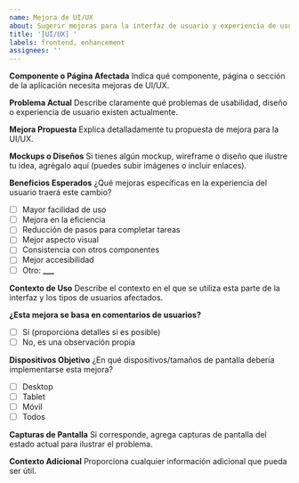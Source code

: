 ```yaml
---
name: Mejora de UI/UX
about: Sugerir mejoras para la interfaz de usuario y experiencia de usuario
title: '[UI/UX] '
labels: frontend, enhancement
assignees: ''
---
```


**Componente o Página Afectada**
Indica qué componente, página o sección de la aplicación necesita mejoras de UI/UX.

**Problema Actual**
Describe claramente qué problemas de usabilidad, diseño o experiencia de usuario existen actualmente.

**Mejora Propuesta**
Explica detalladamente tu propuesta de mejora para la UI/UX.

**Mockups o Diseños**
Si tienes algún mockup, wireframe o diseño que ilustre tu idea, agrégalo aquí (puedes subir imágenes o incluir enlaces).

**Beneficios Esperados**
¿Qué mejoras específicas en la experiencia del usuario traerá este cambio?

-   [ ] Mayor facilidad de uso
-   [ ] Mejora en la eficiencia
-   [ ] Reducción de pasos para completar tareas
-   [ ] Mejor aspecto visual
-   [ ] Consistencia con otros componentes
-   [ ] Mejor accesibilidad
-   [ ] Otro: **\_\_\_**

**Contexto de Uso**
Describe el contexto en el que se utiliza esta parte de la interfaz y los tipos de usuarios afectados.

**¿Esta mejora se basa en comentarios de usuarios?**

-   [ ] Sí (proporciona detalles si es posible)
-   [ ] No, es una observación propia

**Dispositivos Objetivo**
¿En qué dispositivos/tamaños de pantalla debería implementarse esta mejora?

-   [ ] Desktop
-   [ ] Tablet
-   [ ] Móvil
-   [ ] Todos

**Capturas de Pantalla**
Si corresponde, agrega capturas de pantalla del estado actual para ilustrar el problema.

**Contexto Adicional**
Proporciona cualquier información adicional que pueda ser útil.
